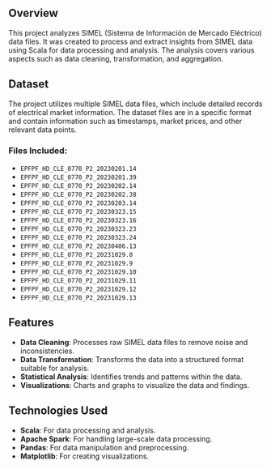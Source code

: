 ## Overview

This project analyzes SIMEL (Sistema de Información de Mercado Eléctrico) data files. It was created to process and extract insights from SIMEL data using Scala for data processing and analysis. The analysis covers various aspects such as data cleaning, transformation, and aggregation.

## Dataset

The project utilizes multiple SIMEL data files, which include detailed records of electrical market information. The dataset files are in a specific format and contain information such as timestamps, market prices, and other relevant data points.

### Files Included:
- `EPFPF_HD_CLE_0770_P2_20230201.14`
- `EPFPF_HD_CLE_0770_P2_20230201.39`
- `EPFPF_HD_CLE_0770_P2_20230202.14`
- `EPFPF_HD_CLE_0770_P2_20230202.38`
- `EPFPF_HD_CLE_0770_P2_20230203.14`
- `EPFPF_HD_CLE_0770_P2_20230323.15`
- `EPFPF_HD_CLE_0770_P2_20230323.16`
- `EPFPF_HD_CLE_0770_P2_20230323.23`
- `EPFPF_HD_CLE_0770_P2_20230323.24`
- `EPFPF_HD_CLE_0770_P2_20230406.13`
- `EPFPF_HD_CLE_0770_P2_20231029.8`
- `EPFPF_HD_CLE_0770_P2_20231029.9`
- `EPFPF_HD_CLE_0770_P2_20231029.10`
- `EPFPF_HD_CLE_0770_P2_20231029.11`
- `EPFPF_HD_CLE_0770_P2_20231029.12`
- `EPFPF_HD_CLE_0770_P2_20231029.13`

## Features

- **Data Cleaning**: Processes raw SIMEL data files to remove noise and inconsistencies.
- **Data Transformation**: Transforms the data into a structured format suitable for analysis.
- **Statistical Analysis**: Identifies trends and patterns within the data.
- **Visualizations**: Charts and graphs to visualize the data and findings.

## Technologies Used

- **Scala**: For data processing and analysis.
- **Apache Spark**: For handling large-scale data processing.
- **Pandas**: For data manipulation and preprocessing.
- **Matplotlib**: For creating visualizations.
